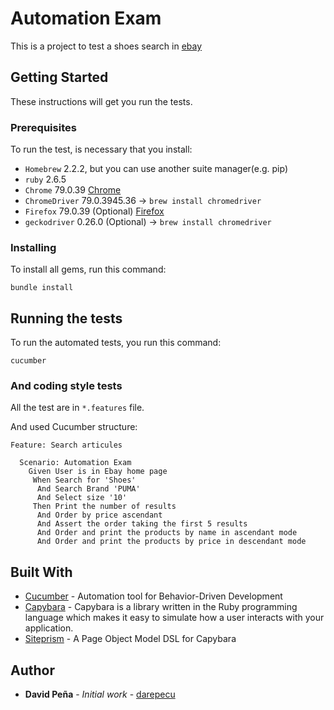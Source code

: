 # Automation Exam

This is a project to test a shoes search in [ebay](http://www.ebay.com/)

## Getting Started

These instructions will get you run the tests. 

### Prerequisites

To run the test, is necessary that you install:

 - `Homebrew` 2.2.2, but you can use another suite manager(e.g. pip)
 - `ruby` 2.6.5
 - `Chrome` 79.0.39 [Chrome](https://www.google.com/intl/es/chrome/)
 - `ChromeDriver` 79.0.3945.36 -> 
  ``` brew install chromedriver ```
 - `Firefox` 79.0.39 (Optional) [Firefox](https://www.mozilla.org/es-ES/firefox/new/)
 - `geckodriver` 0.26.0 (Optional) ->
   ``` brew install chromedriver ```

### Installing

To install all gems, run this command:

```
bundle install
```

## Running the tests

To run the automated tests, you run this command:

```
cucumber
```

### And coding style tests

All the test are in  `*.features`  file. 

And used Cucumber structure: 

```
Feature: Search articules

  Scenario: Automation Exam
    Given User is in Ebay home page
     When Search for 'Shoes'
      And Search Brand 'PUMA'
      And Select size '10'
     Then Print the number of results
      And Order by price ascendant
      And Assert the order taking the first 5 results
      And Order and print the products by name in ascendant mode
      And Order and print the products by price in descendant mode
```

## Built With

* [Cucumber](https://cucumber.io/tools/cucumber-open/) - Automation tool for Behavior-Driven Development
* [Capybara](http://teamcapybara.github.io/capybara/) - Capybara is a library written in the Ruby programming language which makes it easy to simulate how a user interacts with your application.
* [Siteprism](https://github.com/site-prism/site_prism) - A Page Object Model DSL for Capybara

## Author

* **David Peña** - *Initial work* - [darepecu](https://github.com/darepecu)

